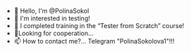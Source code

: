 - 👋 Hello, I'm @PolinaSokol
- 👀 I'm interested in testing!
- 🌱 I completed training in the “Tester from Scratch” course!
- 💞️Looking for cooperation...
- 📫 How to contact me?... Telegram "PolinaSokolova1"!!!

<!---
PolinaSokol/PolinaSokol is a ✨ special ✨ repository because its `README.md` (this file) appears on your GitHub profile.
You can click the Preview link to take a look at your changes.
--->
